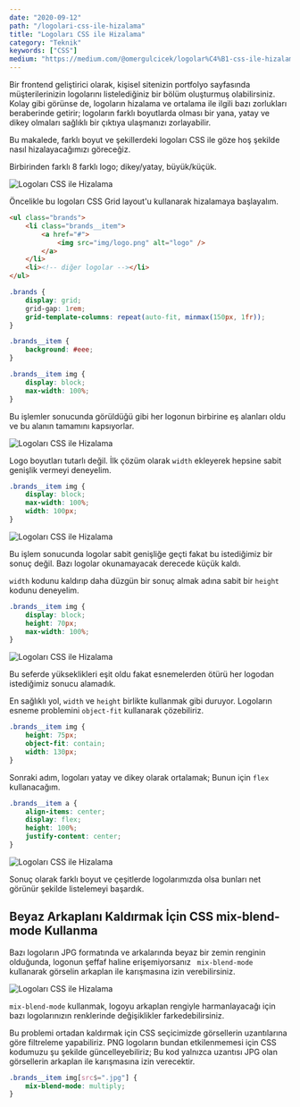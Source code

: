 ```yaml
---
date: "2020-09-12"
path: "/logolari-css-ile-hizalama"
title: "Logoları CSS ile Hizalama"
category: "Teknik"
keywords: ["CSS"]
medium: "https://medium.com/@omergulcicek/logolar%C4%B1-css-ile-hizalama-ec5c1860e88a"
---
```


Bir frontend geliştirici olarak, kişisel sitenizin portfolyo sayfasında müşterilerinizin logolarını listelediğiniz bir bölüm oluşturmuş olabilirsiniz. Kolay gibi görünse de, logoların hizalama ve ortalama ile ilgili bazı zorlukları beraberinde getirir; logoların farklı boyutlarda olması bir yana, yatay ve dikey olmaları sağlıklı bir çıktıya ulaşmanızı zorlayabilir.

Bu makalede, farklı boyut ve şekillerdeki logoları CSS ile göze hoş şekilde nasıl hizalayacağımızı göreceğiz.

Birbirinden farklı 8 farklı logo; dikey/yatay, büyük/küçük.

![Logoları CSS ile Hizalama](/img/blog/2020-09-12/hizalama-1.png)

Öncelikle bu logoları CSS Grid layout'u kullanarak hizalamaya başlayalım.

```html
<ul class="brands">
	<li class="brands__item">
		<a href="#">
			<img src="img/logo.png" alt="logo" />
		</a>
	</li>
	<li><!-- diğer logolar --></li>
</ul>
```

```css
.brands {
	display: grid;
	grid-gap: 1rem;
	grid-template-columns: repeat(auto-fit, minmax(150px, 1fr));
}

.brands__item {
	background: #eee;
}

.brands__item img {
	display: block;
	max-width: 100%;
}
```

Bu işlemler sonucunda görüldüğü gibi her logonun birbirine eş alanları oldu ve bu alanın tamamını kapsıyorlar.

![Logoları CSS ile Hizalama](/img/blog/2020-09-12/hizalama-2.png)

Logo boyutları tutarlı değil. İlk çözüm olarak `width` ekleyerek hepsine sabit genişlik vermeyi deneyelim.

```css
.brands__item img {
	display: block;
	max-width: 100%;
	width: 100px;
}
```

![Logoları CSS ile Hizalama](/img/blog/2020-09-12/hizalama-3.png)

Bu işlem sonucunda logolar sabit genişliğe geçti fakat bu istediğimiz bir sonuç değil. Bazı logolar okunamayacak derecede küçük kaldı.

`width` kodunu kaldırıp daha düzgün bir sonuç almak adına sabit bir `height` kodunu deneyelim.

```css
.brands__item img {
	display: block;
	height: 70px;
	max-width: 100%;
}
```

![Logoları CSS ile Hizalama](/img/blog/2020-09-12/hizalama-4.png)

Bu seferde yükseklikleri eşit oldu fakat esnemelerden ötürü her logodan istediğimiz sonucu alamadık.

En sağlıklı yol, `width` ve `height` birlikte kullanmak gibi duruyor. Logoların esneme problemini `object-fit` kullanarak çözebiliriz.

```css
.brands__item img {
	height: 75px;
	object-fit: contain;
	width: 130px;
}
```

Sonraki adım, logoları yatay ve dikey olarak ortalamak; Bunun için `flex` kullanacağım.

```css
.brands__item a {
	align-items: center;
	display: flex;
	height: 100%;
	justify-content: center;
}
```

![Logoları CSS ile Hizalama](/img/blog/2020-09-12/hizalama-5.png)

Sonuç olarak farklı boyut ve çeşitlerde logolarımızda olsa bunları net görünür şekilde listelemeyi başardık.

## Beyaz Arkaplanı Kaldırmak İçin CSS mix-blend-mode Kullanma

Bazı logoların JPG formatında ve arkalarında beyaz bir zemin renginin olduğunda, logonun şeffaf haline erişemiyorsanız ` mix-blend-mode` kullanarak görselin arkaplan ile karışmasına izin verebilirsiniz.

![Logoları CSS ile Hizalama](/img/blog/2020-09-12/hizalama-6.png)

`mix-blend-mode` kullanmak, logoyu arkaplan rengiyle harmanlayacağı için bazı logolarınızın renklerinde değişiklikler farkedebilirsiniz.

Bu problemi ortadan kaldırmak için CSS seçicimizde görsellerin uzantılarına göre filtreleme yapabiliriz. PNG logoların bundan etkilenmemesi için CSS kodumuzu şu şekilde güncelleyebiliriz; Bu kod yalnızca uzantısı JPG olan görsellerin arkaplan ile karışmasına izin verecektir.

```css
.brands__item img[src$=".jpg"] {
	mix-blend-mode: multiply;
}
```
